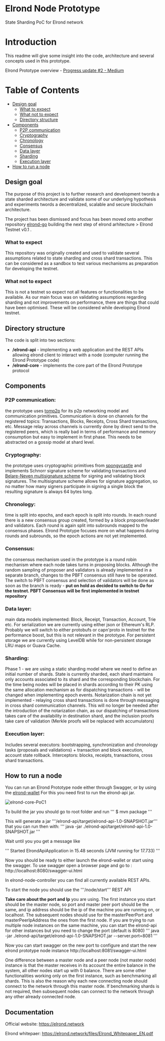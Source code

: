 # Elrond Node Prototype
State Sharding PoC for Elrond network

# Introduction
This readme will give some insight into the code, architecture and several
concepts used in this prototype.

Elrond Prototype overview - [Progress update #2 - Medium](https://medium.com/elrondnetwork/elrond-prototype-progress-update-2-44202c3c2ef2)

# Table of Contents

-   [Design goal](#design-goal)
    - [What to expect](#what-to-expect)
    - [What not to expect](#what-not-to-expect)
    - [Directory structure](#directory-structure)
-   [Components](#components)
    - [P2P communication](#P2P-communication)
    - [Cryptography](#cryptography)
    - [Chronology](#chronology)
    - [Consensus](#consensus)
    - [Data layer](#data-layer)
    - [Sharding](#sharding)
    - [Execution layer](#execution-layer)
-   [How to run a node](#how-to-run-a-node)

## Design goal
The purpose of this project is to further research and development twords a state sharded architecture and validate some of our underlying hypothesis and experiments twords a decentralized, scalable and secure blockchain architecture.

The project has been dismissed and focus has been moved onto another repository [elrond-go](https://github.com/ElrondNetwork/elrond-go)
building the next step of elrond arhitecture &gt; Elrond Testnet v0.1 .

### What to expect
This repository was originally created and used to validate several
assumptions related to state sharding and cross shard transactions.
This can be considered as a sandbox to test various mechanisms as
preparation for developing the testnet.

### What not to expect
This is not a testnet so expect not all features or functionalities to
be available. As our main focus was on validating assumptions regarding
sharding and not improvements on performance, there are things that could
have been optimised. These will be considered while developing Elrond testnet.

## Directory structure
The code is split into two sections:
- **/elrond-api** - implementing a web application and the REST APIs allowing elrond
client to interact with a node (computer running the Elrond Prototype code)
- **/elrond-core** - implements the core part of the Elrond Prototype protocol

## Components
### P2P communication: 
the prototype uses [tomp2p](https://github.com/tomp2p) for
its p2p networking model and communication primitives. Communication is done
on channels for the registered topics: Transactions, Blocks, Receipts,
Cross Shard transactions, etc. Message relay across channels is currently done by direct
send to the registered peers, which is really bad in terms of performance
and memory consumption but easy to implement in first phase. This needs to
be abstracted on a gossip model at shard level.
### Cryptography: 
the prototype uses cryptographic primitives from
[spongycastle](https://github.com/rtyley/spongycastle) and implements Schnorr
signature scheme for validating transactions and [Belare-Neven multisignature
scheme](https://cseweb.ucsd.edu/~mihir/papers/multisignatures-ccs.pdf) for
signing and validating block signatures. The multisignature scheme allows
for signature aggregation, so no matter how many signers participate in
signing a single block the resulting signature is always 64 bytes long.
### Chronology: 
time is split into epochs, and each epoch is split into
rounds. In each round there is a new consensus group created, formed by a
block proposer/leader and validators. Each round is again split into subrounds
mapped to the consensus phases. Elrond Prototype focuses more on what happens
during rounds and subrounds, so the epoch actions are not yet implemented.
### Consensus: 
the consensus mechanism used in the prototype is a round robin
mechanism where each node takes turns in proposing blocks. Although the random
sampling of proposer and validators is already implemented in a separate branch,
changes to the PBFT consensus still have to be operated. The switch to PBFT consensus and selection
of validators will be done as soon as the branch is ready - **put on hold as
decided to switch to *Go* for the testnet. PBFT Consensus will be first implemented
in testnet repository**
### Data layer: 
main data models implemented: Block, Receipt, Transaction, Account,
Trie etc. For serialization we are currently using either json or Ethereum's RLP.
Probably we will switch to either protobufs or capn'proto in testnet for the performance
boost, but this is not relevant in the prototype. For persistent storage we are currently using LevelDB
while for non-persistent storage LRU maps or Guava Cache.
### Sharding: 
Phase 1 - we are using a static sharding model where we
need to define an initial number of shards. State is currently sharded, each
shard maintains only accounts associated to its shard and the corresponding blockchain.
For the time being nodes will be placed in shards according to their PK using the
same allocation mechanism as for dispatching transactions - will be changed when implementing
epoch events. Notarization chain is not yet implemented - relaying cross shard transactions
is done through messaging in cross shard communication channels. This will no longer be needed
after the introduction of the notarization chain, as our dispatching of transactions takes care
of the availability in destination shard, and the inclusion proofs take care of
validation (Merkle proofs will be replaced with accumulators)
### Execution layer: 
Includes several executors: bootstrapping, synchronization and chronology tasks
(proposals and validations) + transaction and block execution, account state rollback.
Interceptors: blocks, receipts, transactions, cross shard transactions.

## How to run a node
You can run an Elrond Prototype node either through Swagger, or by using the
[elrond-wallet](https://github.com/ElrondNetwork/elrond-wallet-prototype)
For this you need first to run the elrond-api jar.

![elrond-core-PoC1](https://i.imgur.com/SrFoOqu.png)

To build the jar you should go to root folder and run
'''
$ mvn package
'''

This will generate a jar '''/elrond-api/target/elrond-api-1.0-SNAPSHOT.jar''' that you can run
then with:
'''
java -jar ./elrond-api/target/elrond-api-1.0-SNAPSHOT.jar
'''

Wait until you you get a message like

'''
Started ElrondApiApplication in 15.48 seconds (JVM running for 17.733)
'''

Now you should be ready to either launch the elrond-wallet or start using the swagger.
To use swagger open a browser page and go to : http://localhost:8080/swagger-ui.html

In elrond-node-controller you can find all currently available REST APIs.

To start the node you should use the '''/node/start''' REST API

**Take care about the port and Ip** you are using. The first instance you start should be the master node, so
port and master peer port should be the same, and ip address should be the ip of the machine you are running
on, or localhost. The subsequent nodes should use for the masterPeerPort and masterPeerIpAddress
the ones from the first node. If you are trying to run multiple node instances on the same machine,
you can start the elrond-api for other instances but you need to change the port (default is 8080)
'''
java -jar ./elrond-api/target/elrond-api-1.0-SNAPSHOT.jar --server.port=8081
'''

Now you can start swagger on the new port to configure and start the new elrond prototype node instance
http://localhost:8081/swagger-ui.html

One difference between a master node and a peer node (not master node) instance is that the master receives
in its account the entire balance in the system, all other nodes start up with 0 balance.
There are some other functionalities working only on the first instance, such as benchmarking
all shards. This is also the reason why each new connecting node should connect to the network
through this master node. If benchmarking shards is not required, then subsequent nodes can
connect to the network through any other already connected node.

## Documentation
Official website: https://elrond.network

Elrond whitepaer: https://elrond.network/files/Elrond_Whitepaper_EN.pdf
